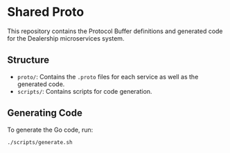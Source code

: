 # Shared Proto

This repository contains the Protocol Buffer definitions and generated code for the Dealership microservices system.

## Structure

- `proto/`: Contains the `.proto` files for each service as well as the generated code.
- `scripts/`: Contains scripts for code generation.

## Generating Code

To generate the Go code, run:

```bash
./scripts/generate.sh